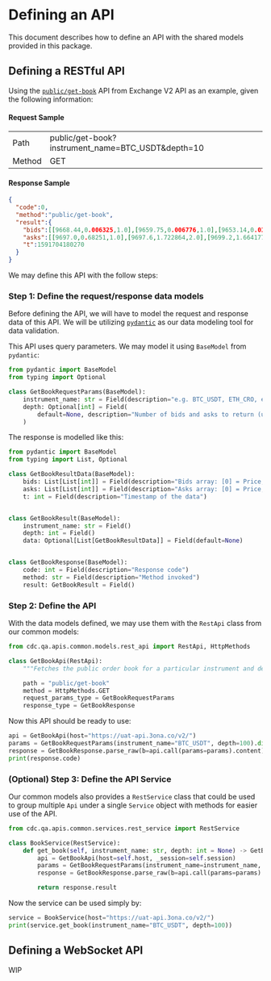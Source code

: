 # Defining an API
This document describes how to define an API with the shared models provided in this package.
## Defining a RESTful API
Using the [`public/get-book`](https://exchange-docs.crypto.com/spot/index.html?python#public-get-book) API from Exchange V2 API as an example, given the following information:

#### Request Sample
|  |  |
| - | - |
| Path | public/get-book?instrument_name=BTC_USDT&depth=10 |
| Method | GET |

#### Response Sample
```json
{
  "code":0,
  "method":"public/get-book",
  "result":{
    "bids":[[9668.44,0.006325,1.0],[9659.75,0.006776,1.0],[9653.14,0.011795,1.0],[9647.13,0.019434,1.0],[9634.62,0.013765,1.0],[9633.81,0.021395,1.0],[9628.46,0.037834,1.0],[9627.6,0.020909,1.0],[9621.51,0.026235,1.0],[9620.83,0.026701,1.0]],
    "asks":[[9697.0,0.68251,1.0],[9697.6,1.722864,2.0],[9699.2,1.664177,2.0],[9700.8,1.824953,2.0],[9702.4,0.85778,1.0],[9704.0,0.935792,1.0],[9713.32,0.002926,1.0],[9716.42,0.78923,1.0],[9732.19,0.00645,1.0],[9737.88,0.020216,1.0]],
    "t":1591704180270
  }
}
```

We may define this API with the follow steps:

### Step 1: Define the request/response data models
Before defining the API, we will have to model the request and response data of this API. We will be utilizing [`pydantic`](https://pydantic-docs.helpmanual.io/) as our data modeling tool for data validation.

This API uses query parameters. We may model it using `BaseModel` from `pydantic`:
```python
from pydantic import BaseModel
from typing import Optional

class GetBookRequestParams(BaseModel):
    instrument_name: str = Field(description="e.g. BTC_USDT, ETH_CRO, etc.")
    depth: Optional[int] = Field(
        default=None, description="Number of bids and asks to return (up to 150)", ge=0, le=150
    )
```

The response is modelled like this:
```python
from pydantic import BaseModel
from typing import List, Optional

class GetBookResultData(BaseModel):
    bids: List[List[int]] = Field(description="Bids array: [0] = Price, [1] = Quantity, [2] = Number of Orders")
    asks: List[List[int]] = Field(description="Asks array: [0] = Price, [1] = Quantity, [2] = Number of Orders")
    t: int = Field(description="Timestamp of the data")


class GetBookResult(BaseModel):
    instrument_name: str = Field()
    depth: int = Field()
    data: Optional[List[GetBookResultData]] = Field(default=None)


class GetBookResponse(BaseModel):
    code: int = Field(description="Response code")
    method: str = Field(description="Method invoked")
    result: GetBookResult = Field()
```


### Step 2: Define the API
With the data models defined, we may use them with the `RestApi` class from our common models:

```python
from cdc.qa.apis.common.models.rest_api import RestApi, HttpMethods

class GetBookApi(RestApi):
    """Fetches the public order book for a particular instrument and depth"""

    path = "public/get-book"
    method = HttpMethods.GET
    request_params_type = GetBookRequestParams
    response_type = GetBookResponse
```

Now this API should be ready to use:
```python
api = GetBookApi(host="https://uat-api.3ona.co/v2/")
params = GetBookRequestParams(instrument_name="BTC_USDT", depth=100).dict(exclude_none=True)
response = GetBookResponse.parse_raw(b=api.call(params=params).content)
print(response.code)
```

### (Optional) Step 3: Define the API Service
Our common models also provides a `RestService` class that could be used to group multiple `Api` under a single `Service` object with methods for easier use of the API.
```python
from cdc.qa.apis.common.services.rest_service import RestService

class BookService(RestService):
    def get_book(self, instrument_name: str, depth: int = None) -> GetBookResult:
        api = GetBookApi(host=self.host, _session=self.session)
        params = GetBookRequestParams(instrument_name=instrument_name, depth=depth).dict(exclude_none=True)
        response = GetBookResponse.parse_raw(b=api.call(params=params).content)

        return response.result
```
Now the service can be used simply by:
```python
service = BookService(host="https://uat-api.3ona.co/v2/")
print(service.get_book(instrument_name="BTC_USDT", depth=100))
```


## Defining a WebSocket API
WIP
